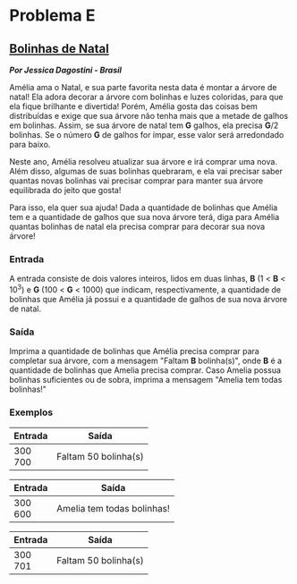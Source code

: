 # Problema E

## [Bolinhas de Natal](https://judge.beecrowd.com/pt/problems/view/3170)

***Por Jessica Dagostini - Brasil***

Amélia ama o Natal, e sua parte favorita nesta data é montar a árvore de natal! Ela adora decorar a árvore com bolinhas e luzes coloridas, para que ela fique brilhante e divertida! Porém, Amélia gosta das coisas bem distribuídas e exige que sua árvore não tenha mais que a metade de galhos em bolinhas. Assim, se sua árvore de natal tem **G** galhos, ela precisa **G**/2 bolinhas. Se o número **G** de galhos for ímpar, esse valor será arredondado para baixo.

Neste ano, Amélia resolveu atualizar sua árvore e irá comprar uma nova. Além disso, algumas de suas bolinhas quebraram, e ela vai precisar saber quantas novas bolinhas vai precisar comprar para manter sua árvore equilibrada do jeito que gosta!

Para isso, ela quer sua ajuda! Dada a quantidade de bolinhas que Amélia tem e a quantidade de galhos que sua nova árvore terá, diga para Amélia quantas bolinhas de natal ela precisa comprar para decorar sua nova árvore!

### Entrada

A entrada consiste de dois valores inteiros, lidos em duas linhas, **B** (1 < **B** < 10<sup>3</sup>) e **G** (100 < **G** < 1000) que indicam, respectivamente, a quantidade de bolinhas que Amélia já possui e a quantidade de galhos de sua nova árvore de natal.


### Saída

Imprima a quantidade de bolinhas que Amélia precisa comprar para completar sua árvore, com a mensagem "Faltam **B** bolinha(s)", onde **B** é a quantidade de bolinhas que Amelia precisa comprar. Caso Amelia possua bolinhas suficientes ou de sobra, imprima a mensagem "Amelia tem todas bolinhas!"


### Exemplos

| Entrada | Saída |
| --- | --- |
| 300 <br> 700 | Faltam 50 bolinha(s) |

| Entrada | Saída |
| --- | --- |
| 300 <br> 600 | Amelia tem todas bolinhas! |

| Entrada | Saída |
| --- | --- |
| 300 <br> 701 | Faltam 50 bolinha(s) |